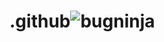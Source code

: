 # .github![bugninja](https://github.com/user-attachments/assets/7c052c0f-9333-49fd-9a02-9448ea8771b9)
